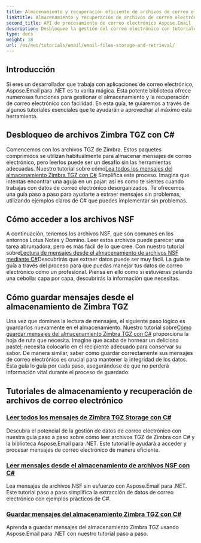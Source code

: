```yaml
---
title: Almacenamiento y recuperación eficiente de archivos de correo electrónico con Aspose.Email
linktitle: Almacenamiento y recuperación de archivos de correo electrónico
second_title: API de procesamiento de correo electrónico Aspose.Email .NET
description: Desbloquee la gestión del correo electrónico con tutoriales detallados sobre Aspose.Email para .NET, que cubren el manejo de archivos Zimbra TGZ y NSF en C#.
type: docs
weight: 18
url: /es/net/tutorials/email/email-files-storage-and-retrieval/
---
```

## Introducción

Si eres un desarrollador que trabaja con aplicaciones de correo electrónico, Aspose.Email para .NET es tu varita mágica. Esta potente biblioteca ofrece numerosas funciones para gestionar el almacenamiento y la recuperación de correo electrónico con facilidad. En esta guía, te guiaremos a través de algunos tutoriales esenciales que te ayudarán a aprovechar al máximo esta herramienta.

## Desbloqueo de archivos Zimbra TGZ con C#
Comencemos con los archivos TGZ de Zimbra. Estos paquetes comprimidos se utilizan habitualmente para almacenar mensajes de correo electrónico, pero leerlos puede ser un desafío sin las herramientas adecuadas. Nuestro tutorial sobre cómo[Lea todos los mensajes del almacenamiento Zimbra TGZ con C#](./read-all-messages-from-zimbra-tgz-storage/) Simplifica este proceso. Imagina que intentas encontrar una aguja en un pajar: así es como te sientes cuando trabajas con datos de correo electrónico desorganizados. Te ofrecemos una guía paso a paso para ayudarte a extraer mensajes sin problemas, utilizando ejemplos claros de C# que puedes implementar sin problemas. 

## Cómo acceder a los archivos NSF
 A continuación, tenemos los archivos NSF, que son comunes en los entornos Lotus Notes y Domino. Leer estos archivos puede parecer una tarea abrumadora, pero es más fácil de lo que cree. Con nuestro tutorial sobre[Lectura de mensajes desde el almacenamiento de archivos NSF mediante C#](./read-messages-from-nsf-files-storage/)Descubrirás que extraer datos puede ser muy fácil. La guía te guía a través del proceso para que puedas manejar tus datos de correo electrónico como un profesional. Piensa en ello como si estuvieras pelando una cebolla: capa por capa, descubrirás la información que necesitas.

## Cómo guardar mensajes desde el almacenamiento de Zimbra TGZ
 Una vez que domines la lectura de mensajes, el siguiente paso lógico es guardarlos nuevamente en el almacenamiento. Nuestro tutorial sobre[Cómo guardar mensajes del almacenamiento Zimbra TGZ con C#](./save-messages-from-zimbra-tgz-storage/) proporciona la hoja de ruta que necesita. Imagine que acaba de hornear un delicioso pastel; necesita colocarlo en el recipiente adecuado para conservar su sabor. De manera similar, saber cómo guardar correctamente sus mensajes de correo electrónico es crucial para mantener la integridad de los datos. Esta guía lo guía por cada paso, asegurándose de que no perderá información vital durante el proceso de guardado.

## Tutoriales de almacenamiento y recuperación de archivos de correo electrónico
### [Leer todos los mensajes de Zimbra TGZ Storage con C#](./read-all-messages-from-zimbra-tgz-storage/)
Descubra el potencial de la gestión de datos de correo electrónico con nuestra guía paso a paso sobre cómo leer archivos TGZ de Zimbra con C# y la biblioteca Aspose.Email para .NET. Este tutorial le ayudará a acceder y procesar mensajes de correo electrónico de manera eficiente.
### [Leer mensajes desde el almacenamiento de archivos NSF con C#](./read-messages-from-nsf-files-storage/)
Lea mensajes de archivos NSF sin esfuerzo con Aspose.Email para .NET. Este tutorial paso a paso simplifica la extracción de datos de correo electrónico con ejemplos prácticos de C#.
### [Guardar mensajes del almacenamiento Zimbra TGZ con C#](./save-messages-from-zimbra-tgz-storage/)
Aprenda a guardar mensajes del almacenamiento Zimbra TGZ usando Aspose.Email para .NET con nuestro tutorial paso a paso.